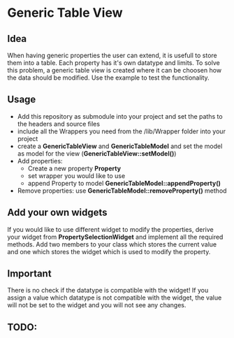 # Generic Table View
## Idea
When having generic properties the user can extend, it is usefull to store them into a table. Each property has it's own datatype and limits. To solve this problem, a generic table view is created where it can be choosen how the data should be modified.
Use the example to test the functionality.

## Usage
- Add this repository as submodule into your project and set the paths to the headers and source files
- include all the Wrappers you need from the /lib/Wrapper folder into your project
- create a __GenericTableView__ and __GenericTableModel__ and set the model as model for the view (__GenericTableView::setModel()__)
- Add properties:
	- Create a new property __Property__
	- set wrapper you would like to use
	- append Property to model __GenericTableModel::appendProperty()__
- Remove properties: use __GenericTableModel::removeProperty()__ method

## Add your own widgets
If you would like to use different widget to modify the properties, derive your widget from __PropertySelectionWidget__ and implement all the required methods. Add two members to your class which stores the current value and one which stores the widget which is used to modify the property.

## Important
There is no check if the datatype is compatible with the widget! If you assign a value which datatype is not compatible with the widget, the value will not be set to the widget and you will not see any changes.

## TODO:

